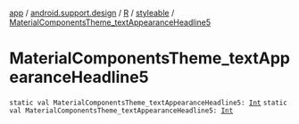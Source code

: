 [app](../../../index.md) / [android.support.design](../../index.md) / [R](../index.md) / [styleable](index.md) / [MaterialComponentsTheme_textAppearanceHeadline5](./-material-components-theme_text-appearance-headline5.md)

# MaterialComponentsTheme_textAppearanceHeadline5

`static val MaterialComponentsTheme_textAppearanceHeadline5: `[`Int`](https://kotlinlang.org/api/latest/jvm/stdlib/kotlin/-int/index.html)
`static val MaterialComponentsTheme_textAppearanceHeadline5: `[`Int`](https://kotlinlang.org/api/latest/jvm/stdlib/kotlin/-int/index.html)